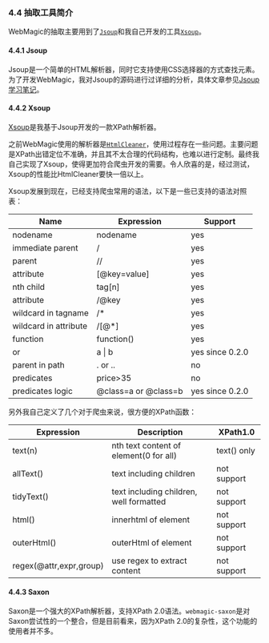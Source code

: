 ### 4.4 抽取工具简介

WebMagic的抽取主要用到了[`Jsoup`](http://jsoup.org/)和我自己开发的工具[`Xsoup`](https://github.com/code4craft/xsoup)。

#### 4.4.1 Jsoup

Jsoup是一个简单的HTML解析器，同时它支持使用CSS选择器的方式查找元素。为了开发WebMagic，我对Jsoup的源码进行过详细的分析，具体文章参见[Jsoup学习笔记](https://github.com/code4craft/jsoup-learning)。

#### 4.4.2 Xsoup

[Xsoup](https://github.com/code4craft/xsoup)是我基于Jsoup开发的一款XPath解析器。

之前WebMagic使用的解析器是[`HtmlCleaner`](http://htmlcleaner.sourceforge.net/)，使用过程存在一些问题。主要问题是XPath出错定位不准确，并且其不太合理的代码结构，也难以进行定制。最终我自己实现了Xsoup，使得更加符合爬虫开发的需要。令人欣喜的是，经过测试，Xsoup的性能比HtmlCleaner要快一倍以上。

Xsoup发展到现在，已经支持爬虫常用的语法，以下是一些已支持的语法对照表：

| Name	 | Expression	| Support|
| ------------ | ---------|--|
|nodename	| nodename |yes |
|immediate parent |	/ |	yes|
|parent	| //	|yes|
|attribute |	[@key=value] |	yes|
|nth child |	tag[n]	 |yes |
| attribute |	/@key |	yes |
|wildcard in tagname	| /*	 | yes|
| wildcard in attribute|	/[@*]	| yes
|function |	function()	| yes |
| or |	a \| b	 | yes since 0.2.0
| parent in path |	. or .. |	no |
| predicates	| price>35 |	no |
|predicates logic |	@class=a or @class=b |	yes since 0.2.0|

另外我自己定义了几个对于爬虫来说，很方便的XPath函数：

| Expression	| Description |	XPath1.0 |
| ------------ | ---------|--|
| text(n)|	nth text content of element(0 for all)|	text() only|
|allText()	| text including children	| not support|
|tidyText()	| text including children, well formatted |	not support |
| html()	| innerhtml of element |	not support |
| outerHtml() |	outerHtml of element|	not support
|regex(@attr,expr,group) | use regex to extract content|	not support

#### 4.4.3 Saxon

Saxon是一个强大的XPath解析器，支持XPath 2.0语法。`webmagic-saxon`是对Saxon尝试性的一个整合，但是目前看来，因为XPath 2.0的复杂性，这个功能的使用者并不多。